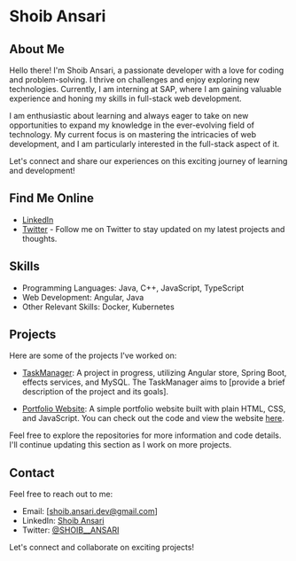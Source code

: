 # Shoib Ansari

## About Me
Hello there! I'm Shoib Ansari, a passionate developer with a love for coding and problem-solving. I thrive on challenges and enjoy exploring new technologies. Currently, I am interning at SAP, where I am gaining valuable experience and honing my skills in full-stack web development.

I am enthusiastic about learning and always eager to take on new opportunities to expand my knowledge in the ever-evolving field of technology. My current focus is on mastering the intricacies of web development, and I am particularly interested in the full-stack aspect of it.

Let's connect and share our experiences on this exciting journey of learning and development!


## Find Me Online
- [LinkedIn](https://www.linkedin.com/in/shoib-ansari-dev/)
- [Twitter](https://twitter.com/SHOIB__ANSARI) - Follow me on Twitter to stay updated on my latest projects and thoughts.

## Skills
- Programming Languages: Java, C++, JavaScript, TypeScript
- Web Development: Angular, Java
- Other Relevant Skills: Docker, Kubernetes

## Projects

Here are some of the projects I've worked on:

- [TaskManager](https://github.com/reddishshoib/TaskManagerNgRx): A project in progress, utilizing Angular store, Spring Boot, effects services, and MySQL. The TaskManager aims to [provide a brief description of the project and its goals].

- [Portfolio Website](https://github.com/reddishshoib/PortFolioVANILAJS): A simple portfolio website built with plain HTML, CSS, and JavaScript. You can check out the code and view the website [here](https://reddishshoib.github.io/PortFolioVANILAJS/).

Feel free to explore the repositories for more information and code details. I'll continue updating this section as I work on more projects.


## Contact
Feel free to reach out to me:
- Email: [shoib.ansari.dev@gmail.com]
- LinkedIn: [Shoib Ansari](https://www.linkedin.com/in/shoib-ansari-dev/)
- Twitter: [@SHOIB__ANSARI](https://twitter.com/SHOIB__ANSARI)

Let's connect and collaborate on exciting projects!
